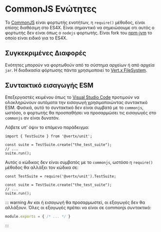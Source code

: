 # CommonJS Ενώτητες

Το [CommonJS](http://www.commonjs.org/) είναι φορτωτής ενοτήτων, η `require()` μέθοδος, είναι επίσης διαθέσιμη στο ES4X. Είναι σημαντικό
να σημειώσουμε οτι αυτός ο φορτωτής δεν είναι όπως ο `nodejs` φορτωτής. Είναι fork του [npm-jvm](https://github.com/nodyn/jvm-npm)
το οποίο είναι ειδικό για το ES4X.

## Συγκεκριμένες Διαφορές

Ενότητες μπορούν να φορτωθούν από το σύστημα αρχείων ή από αρχεία `jar`. Η διαδικασία φόρτωσης πάντα χρησιμοποιεί το
[Vert.x FileSystem](https://vertx.io/docs/vertx-core/java/#_using_the_file_system_with_vert_x).

## Συντακτικό εισαγωγής ESM

Eπεξεργαστές κειμένου όπως το [Visual Studio Code](https://code.visualstudio.com/) προτιμούν να ολοκληρώνουν αυτόματα την εισαγωγή χρησιμοποιώντας συντακτικό ESM. Φυσικά, αυτό το συντακτικό δεν είναι συμβατό με το `commonjs`, ωστόσο, ο φορτωτής θα προσπαθήσει να  προσαρμώσει τις εισαγωγές στο `commonjs` αν είναι δυνατόν.

Λάβετε υπ' όψιν το επόμενο παράδειγμα:

```js{1}
import { TestSuite } from '@vertx/unit';

const suite = TestSuite.create("the_test_suite");
// ...
suite.run();
```

Αυτός ο κώδικας δεν είναι συμβατός με το `commonjs`, ωστόσο η `require()` μέθοδος θα αλλάξει τον κώδικα σε:

```js{1}
const TestSuite = require('@vertx/unit').TestSuite;

const suite = TestSuite.create("the_test_suite");
// ...
suite.run();
```

::: warning
Αν και ή εισαγωγή θα προσαρμωστεί, οι εξαγωγές δεν θα αλλάξουν. Όλες οι εξαγωγές πρέπει να είναι σε commonjs συντακτικό:
```js
module.exports = { /* ... */ }
```
:::
